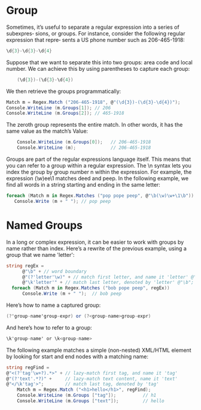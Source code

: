 # Group
Sometimes, it’s useful to separate a regular expression into a series of subexpres‐ sions, or groups. For instance, consider the following regular expression that repre‐ sents a US phone number such as 206-465-1918:
```c#
\d{3}-\d{3}-\d{4}
```
Suppose that we want to separate this into two groups: area code and local number. We can achieve this by using parentheses to capture each group:
```c#
    (\d{3})-(\d{3}-\d{4})
```
We then retrieve the groups programmatically:
```c#
Match m = Regex.Match ("206-465-1918", @"(\d{3})-(\d{3}-\d{4})");
Console.WriteLine (m.Groups[1]); // 206
Console.WriteLine (m.Groups[2]); // 465-1918
```
The zeroth group represents the entire match. In other words, it has the same value as the match’s Value:
```c#
    Console.WriteLine (m.Groups[0]);   // 206-465-1918
    Console.WriteLine (m);             // 206-465-1918
```    
Groups are part of the regular expressions language itself. This means that you can refer to a group within a regular expression. The \n syntax lets you index the group by group number n within the expression. For example, the expression (\w)ee\1 matches deed and peep. In the following example, we find all words in a string starting and ending in the same letter:
```c#
foreach (Match m in Regex.Matches ("pop pope peep", @"\b(\w)\w+\1\b"))
   Console.Write (m + " "); // pop peep
```
# Named Groups
In a long or complex expression, it can be easier to work with groups by name rather than index. Here’s a rewrite of the previous example, using a group that we name 'letter':
```c#
string regEx =
      @"\b" + // word boundary
      @"(?'letter'\w)" + // match first letter, and name it 'letter' @"\w+" + // match middle letters
      @"\k'letter'" + // match last letter, denoted by 'letter' @"\b"; // word boundary
  foreach (Match m in Regex.Matches ("bob pope peep", regEx))
      Console.Write (m + " ");  // bob peep
```
Here’s how to name a captured group:
```c#
(?'group-name'group-expr) or (?<group-name>group-expr)
```
And here’s how to refer to a group:
```c#
\k'group-name' or \k<group-name>
```
The following example matches a simple (non-nested) XML/HTML element by
looking for start and end nodes with a matching name:
```c#
string regFind =
@"<(?'tag'\w+?).*>" + // lazy-match first tag, and name it 'tag'
@"(?'text'.*?)" +     // lazy-match text content, name it 'text'
@"</\k'tag'>";        // match last tag, denoted by 'tag'
    Match m = Regex.Match ("<h1>hello</h1>", regFind);
    Console.WriteLine (m.Groups ["tag"]);          // h1
    Console.WriteLine (m.Groups ["text"]);         // hello
```